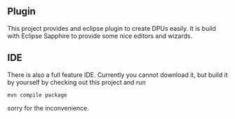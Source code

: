 ## Plugin

This project provides and eclipse plugin to create DPUs easily. It is
build with Eclipse Sapphire to provide some nice editors and wizards.

## IDE

There is also a full feature IDE. Currently you cannot download it,
but build it by yourself by checking out this project and run

`mvn compile package`

sorry for the inconvenience.
